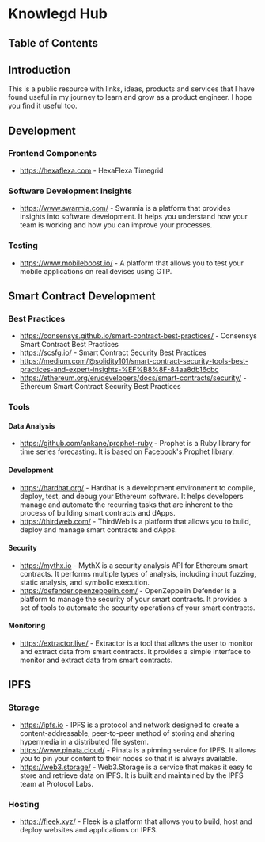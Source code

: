 # Knowlegd Hub

## Table of Contents

## Introduction

This is a public resource with links, ideas, products and services that I have found useful in my journey to learn and grow as a product engineer. I hope you find it useful too.

## Development

### Frontend Components

- https://hexaflexa.com - HexaFlexa Timegrid

### Software Development Insights

- https://www.swarmia.com/ - Swarmia is a platform that provides insights into software development. It helps you understand how your team is working and how you can improve your processes.

### Testing

- https://www.mobileboost.io/ - A platform that allows you to test your mobile applications on real devises using GTP.

## Smart Contract Development

### Best Practices

- https://consensys.github.io/smart-contract-best-practices/ - Consensys Smart Contract Best Practices
- https://scsfg.io/ - Smart Contract Security Best Practices
- https://medium.com/@solidity101/smart-contract-security-tools-best-practices-and-expert-insights-%EF%B8%8F-84aa8db16cbc
- https://ethereum.org/en/developers/docs/smart-contracts/security/ - Ethereum Smart Contract Security Best Practices

### Tools

#### Data Analysis

- https://github.com/ankane/prophet-ruby - Prophet is a Ruby library for time series forecasting. It is based on Facebook's Prophet library.

#### Development

- https://hardhat.org/ - Hardhat is a development environment to compile, deploy, test, and debug your Ethereum software. It helps developers manage and automate the recurring tasks that are inherent to the process of building smart contracts and dApps.
- https://thirdweb.com/ - ThirdWeb is a platform that allows you to build, deploy and manage smart contracts and dApps.

#### Security

- https://mythx.io - MythX is a security analysis API for Ethereum smart contracts. It performs multiple types of analysis, including input fuzzing, static analysis, and symbolic execution.
- https://defender.openzeppelin.com/ - OpenZeppelin Defender is a platform to manage the security of your smart contracts. It provides a set of tools to automate the security operations of your smart contracts.

#### Monitoring

- https://extractor.live/ - Extractor is a tool that allows the user to monitor and extract data from smart contracts. It provides a simple interface to monitor and extract data from smart contracts.


## IPFS

### Storage

- https://ipfs.io - IPFS is a protocol and network designed to create a content-addressable, peer-to-peer method of storing and sharing hypermedia in a distributed file system.
- https://www.pinata.cloud/ - Pinata is a pinning service for IPFS. It allows you to pin your content to their nodes so that it is always available.
- https://web3.storage/ - Web3.Storage is a service that makes it easy to store and retrieve data on IPFS. It is built and maintained by the IPFS team at Protocol Labs.

### Hosting

- https://fleek.xyz/ - Fleek is a platform that allows you to build, host and deploy websites and applications on IPFS.

